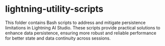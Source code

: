 # lightning-utility-scripts
This folder contains Bash scripts to address and mitigate persistence limitations in Lightning AI Studio. These scripts provide practical solutions to enhance data persistence, ensuring more robust and reliable performance for better state and data continuity across sessions.
